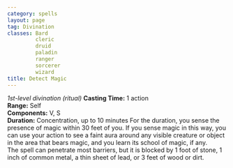 ```yaml
---
category: spells
layout: page
tag: Divination
classes: Bard
         cleric
         druid
         paladin
         ranger
         sorcerer
         wizard
title: Detect Magic 
---
```

_1st-level divination (ritual)_ 
**Casting Time:** 1 action    
**Range:** Self    
**Components:** V, S    
**Duration:** Concentration, up to 10 minutes 
For the duration, you sense the presence of magic within 30 feet of you. If you sense magic in this way, you can use your action to see a faint aura around any visible creature or object in the area that bears magic, and you learn its school of magic, if any.    
The spell can penetrate most barriers, but it is blocked by 1 foot of stone, 1 inch of common metal, a thin sheet of lead, or 3 feet of wood or dirt. 
